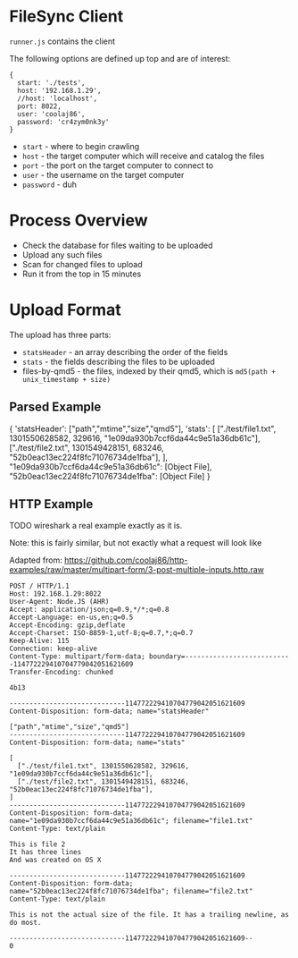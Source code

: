 FileSync Client
====

`runner.js` contains the client

The following options are defined up top and are of interest:

    {
      start: './tests',
      host: '192.168.1.29',
      //host: 'localhost', 
      port: 8022,
      user: 'coolaj86',
      password: 'cr4zym0nk3y'
    }

  * `start` - where to begin crawling
  * `host` - the target computer which will receive and catalog the files
  * `port` - the port on the target computer to connect to
  * `user` - the username on the target computer
  * `password` - duh

Process Overview
====

  * Check the database for files waiting to be uploaded
  * Upload any such files
  * Scan for changed files to upload
  * Run it from the top in 15 minutes

Upload Format
====

The upload has three parts:

  * `statsHeader` - an array describing the order of the fields
  * `stats` - the fields describing the files to be uploaded
  * files-by-qmd5 - the files, indexed by their qmd5, which is `md5(path + unix_timestamp + size)`

Parsed Example
----

  {
    'statsHeader': ["path","mtime","size","qmd5"],
    'stats': [
      ["./test/file1.txt", 1301550628582, 329616, "1e09da930b7ccf6da44c9e51a36db61c"],
      ["./test/file2.txt", 1301549428151, 683246, "52b0eac13ec224f8fc71076734de1fba"],
    ],
    "1e09da930b7ccf6da44c9e51a36db61c": [Object File],
    "52b0eac13ec224f8fc71076734de1fba": [Object File]
  }


HTTP Example
----

TODO wireshark a real example exactly as it is.

Note: this is fairly similar, but not exactly what a request will look like

Adapted from: https://github.com/coolaj86/http-examples/raw/master/multipart-form/3-post-multiple-inputs.http.raw

    POST / HTTP/1.1
    Host: 192.168.1.29:8022
    User-Agent: Node.JS (AHR)
    Accept: application/json;q=0.9,*/*;q=0.8
    Accept-Language: en-us,en;q=0.5
    Accept-Encoding: gzip,deflate
    Accept-Charset: ISO-8859-1,utf-8;q=0.7,*;q=0.7
    Keep-Alive: 115
    Connection: keep-alive
    Content-Type: multipart/form-data; boundary=---------------------------114772229410704779042051621609
    Transfer-Encoding: chunked

    4b13

    -----------------------------114772229410704779042051621609
    Content-Disposition: form-data; name="statsHeader"

    ["path","mtime","size","qmd5"]
    -----------------------------114772229410704779042051621609
    Content-Disposition: form-data; name="stats"

    [
      ["./test/file1.txt", 1301550628582, 329616, "1e09da930b7ccf6da44c9e51a36db61c"],
      ["./test/file2.txt", 1301549428151, 683246, "52b0eac13ec224f8fc71076734de1fba"],
    ]
    -----------------------------114772229410704779042051621609
    Content-Disposition: form-data; name="1e09da930b7ccf6da44c9e51a36db61c"; filename="file1.txt"
    Content-Type: text/plain

    This is file 2
    It has three lines
    And was created on OS X

    -----------------------------114772229410704779042051621609
    Content-Disposition: form-data; name="52b0eac13ec224f8fc71076734de1fba"; filename="file2.txt"
    Content-Type: text/plain

    This is not the actual size of the file. It has a trailing newline, as do most.

    -----------------------------114772229410704779042051621609--
    0
